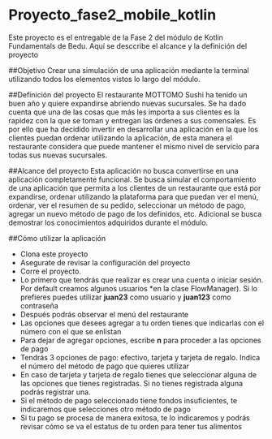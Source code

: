 # Proyecto_fase2_mobile_kotlin

Este proyecto es el entregable de la Fase 2 del módulo de Kotlin Fundamentals de Bedu. Aquí se desccribe el alcance y la definición del proyecto

##Objetivo
Crear una simulación de una aplicación mediante la terminal utilizando todos los elementos vistos  lo largo del módulo.

##Definición del proyecto
El restaurante MOTTOMO Sushi ha tenido un buen año y quiere expandirse abriendo nuevas sucursales. Se ha dado cuenta que una de las cosas que más les importa a sus clientes es la rapidez con la que se toman y entregan las órdenes a sus comensales. Es por ello que ha decidido invertir en desarrollar una aplicación en la que los clientes puedan ordenar utilizando la aplicación, de esta manera el restaurante considera que puede mantener el mismo nivel de servicio para todas sus nuevas sucursales.

##Alcance del proyecto
Esta aplicación no busca convertirse en una aplicación completamente funcional. Se busca simular el comportamiento de una aplicación que permita a los clientes de un restaurante que está por expandirse, ordenar utilizando la plataforma para que puedan ver el menú, ordenar, ver el resumen de su pedido, seleccionar un método de pago, agregar un nuevo método de pago de los definidos, etc.
Adicional se busca demostrar los conocimientos adquiridos durante el módulo. 


##Cómo utilizar la aplicación
- Clona este proyecto
- Asegurate de revisar la configuración del proyecto
- Corre el proyecto. 
- Lo primero que tendrás que realizar es crear una cuenta o iniciar sesión. Por default creamos algunos usuarios *en la clase FlowManager). Si lo prefieres puedes utilizar **juan23** como usuario y **juan123** como contraseña
- Después podrás observar el menú del restaurante
- Las opciones que desees agregar a tu orden tienes que indicarlas con el número con el que se enlistan
- Para dejar de agregar opciones, escribe **n** para proceder a las opciones de pago
- Tendrás 3 opciones de pago: efectivo, tarjeta y tarjeta de regalo. Indica el número del método de pago que quieres utilizar
- En caso de tarjeta y tarjeta de regalo tienes que seleccionar alguna de las opciones que tienes registradas. Si no tienes registrada alguna podrás registrar una.
- Si el método de pago seleccionado tiene fondos insuficientes, te indicaremos que selecciones otro método de pago
- Si tu pago se procesa de manera exitosa, te lo indicaremos y podrás revisar cómo se va el estatus de tu orden para tener tus alimentos

